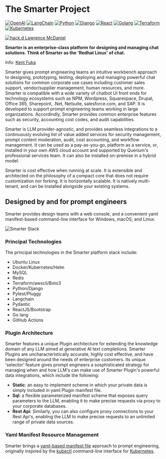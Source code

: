 # The Smarter Project

[![OpenAI](https://a11ybadges.com/badge?logo=openai)](https://platform.openai.com/)
[![LangChain](https://a11ybadges.com/badge?text=LangChain&badgeColor=0834ac)](https://www.langchain.com/)
[![Python](https://a11ybadges.com/badge?logo=python)](https://www.python.org/)
[![Django](https://a11ybadges.com/badge?logo=django)](https://www.djangoproject.com/)
[![React](https://a11ybadges.com/badge?logo=react)](https://react.dev/)
[![Golang](https://a11ybadges.com/badge?logo=go)](https://go.dev/)
[![Terraform](https://a11ybadges.com/badge?logo=terraform)](https://www.terraform.io/)
[![Kubernetes](https://a11ybadges.com/badge?logo=kubernetes)](https://kubernetes.io/)

[![hack.d Lawrence McDaniel](https://img.shields.io/badge/hack.d-Lawrence%20McDaniel-orange.svg)](https://lawrencemcdaniel.com)

**Smarter is an enterprise-class platform for designing and managing chat solutions. Think of Smarter as the 'Redhat Linux' of chat.**

Info: [Kent Fuka](mailto:kent@querium.com)

Smarter gives prompt engineering teams an intuitive workbench approach to designing, prototyping, testing, deploying and managing powerful chat solutions for common corporate use cases including customer sales support, vendor/supplier management, human resources, and more. Smarter is compatible with a wide variety of chatbot UI front ends for technology ecosystems such as NPM, Wordpress, Squarespace, Drupal, Office 365, Sharepoint, .Net, Netsuite, salesforce.com, and SAP. It is developed to support prompt engineering teams working in large organizations. Accordindly, Smarter provides common enterprise features such as security, accounting cost codes, and audit capabilities.

Smarter is LLM provider-agnostic, and provides seamless integrations to a continuously evolving list of value added services for security management, prompt content moderation, audit, cost accounting, and workflow management. It can be used as a pay-as-you-go, platform as a service, or, installed in your own AWS cloud account and supported by Querium's professional services team. It can also be installed on-premise in a hybrid model.

Smarter is cost effective when running at scale. It is extensible and architected on the philosophy of a compact core that does not require customization nor forking. It is horizontally scalable. It is natively multi-tenant, and can be installed alongside your existing systems.

## Designed by and for prompt engineers

Smarter provides design teams with a web console, and a convenient yaml manifest-based command-line interface for Windows, macOS, and Linux.

![Smarter Stack](https://cdn.platform.smarter.sh/github.com/smarter-sh/stack.png?cache-buster=1234)

### Principal Technologies

The principal technologies in the Smarter platform stack include:

- Ubuntu Linux
- Docker/Kubernetes/Helm
- MySQL
- Redis
- Terraform/awscli/Boto3
- Python/Django
- Pytest/Pluggy
- Langchain
- Pydantic
- ReactJS/Bootstrap
- Go lang
- GitHub Actions

### Plugin Architecture

Smarter features a unique Plugin architecture for extending the knowledge domain of any LLM aimed at generative AI text completions. Smarter Plugins are uncharacteristically accurate, highly cost effective, and have been designed around the needs of enterprise customers. Its unique 'selector' feature gives prompt engineers a sosphisticated strategy for managing when and how LLM's can make use of Smarter Plugin's powerful data integrations, which include the following:

- **Static**: an easy to implement scheme in which your private data is simply included in yaml Plugin manifest file.
- **Sql**: a flexible parameterized manifest scheme that exposes query parameters to the LLM, enabling it to make precise requests via proxy to your corporate databases.
- **Rest Api**: Similarly, you can also configure proxy connections to your Rest Api's, enabling the LLM to make precise requests to an unlimited range of private data sources.

### Yaml Manifest Resource Management

Smarter brings a [yaml-based manifest file](./smarter/smarter/apps/plugin/data/sample-plugins/example-configuration.yaml) approach to prompt engineering, originally inspired by the [kubectl](https://kubernetes.io/docs/reference/kubectl/) command-line interface for [Kubernetes](https://kubernetes.io/).
